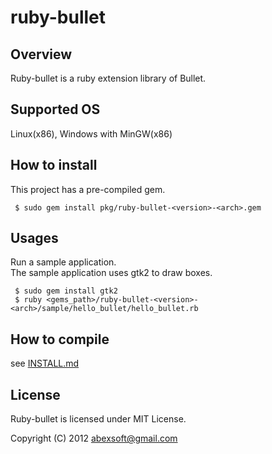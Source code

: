 ruby-bullet
=================

Overview
----
Ruby-bullet is a ruby extension library of Bullet.


Supported OS
------
Linux(x86), Windows with MinGW(x86)


How to install
----
This project has a pre-compiled gem.  

     $ sudo gem install pkg/ruby-bullet-<version>-<arch>.gem


Usages
-----
Run a sample application.  
The sample application uses gtk2 to draw boxes.

     $ sudo gem install gtk2    
     $ ruby <gems_path>/ruby-bullet-<version>-<arch>/sample/hello_bullet/hello_bullet.rb


How to compile
----
see [INSTALL.md](https://github.com/abexsoft/ruby-bullet/blob/master/INSTALL.md)


License
----------
Ruby-bullet is licensed under MIT License.

Copyright (C) 2012 abexsoft@gmail.com


